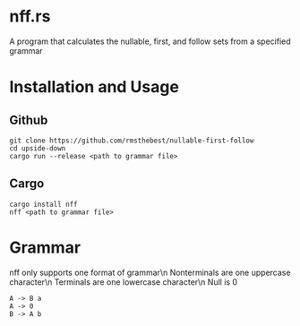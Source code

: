 nff.rs
======

A program that calculates the nullable, first, and follow sets from a specified grammar

# Installation and Usage

## Github
```
git clone https://github.com/rmsthebest/nullable-first-follow
cd upside-down
cargo run --release <path to grammar file>
```

## Cargo
```
cargo install nff
nff <path to grammar file>
```

# Grammar
nff only supports one format of grammar\n
Nonterminals are one uppercase character\n
Terminals are one lowercase character\n
Null is 0
```
A -> B a
A -> 0
B -> A b
```

